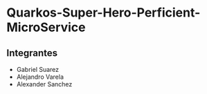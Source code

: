 # Quarkos-Super-Hero-Perficient-MicroService

## Integrantes
 - Gabriel Suarez
 - Alejandro Varela
 - Alexander Sanchez

